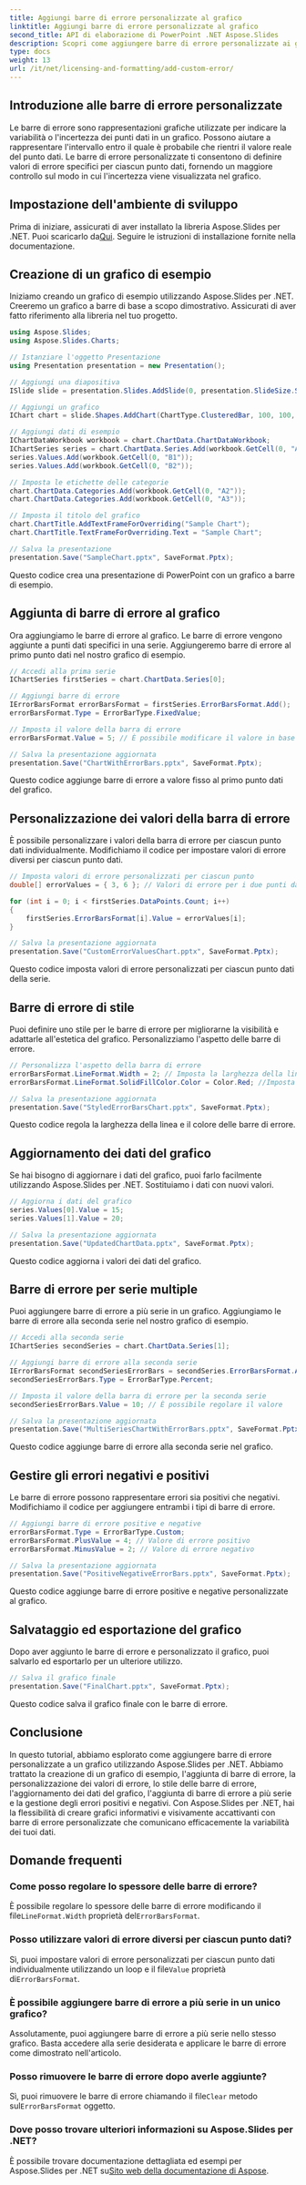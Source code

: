 ```yaml
---
title: Aggiungi barre di errore personalizzate al grafico
linktitle: Aggiungi barre di errore personalizzate al grafico
second_title: API di elaborazione di PowerPoint .NET Aspose.Slides
description: Scopri come aggiungere barre di errore personalizzate ai grafici utilizzando Aspose.Slides per .NET. Crea, stili e personalizza le barre di errore per una visualizzazione accurata dei dati.
type: docs
weight: 13
url: /it/net/licensing-and-formatting/add-custom-error/
---
```


## Introduzione alle barre di errore personalizzate

Le barre di errore sono rappresentazioni grafiche utilizzate per indicare la variabilità o l'incertezza dei punti dati in un grafico. Possono aiutare a rappresentare l'intervallo entro il quale è probabile che rientri il valore reale del punto dati. Le barre di errore personalizzate ti consentono di definire valori di errore specifici per ciascun punto dati, fornendo un maggiore controllo sul modo in cui l'incertezza viene visualizzata nel grafico.

## Impostazione dell'ambiente di sviluppo

 Prima di iniziare, assicurati di aver installato la libreria Aspose.Slides per .NET. Puoi scaricarlo da[Qui](https://releases.aspose.com/slides/net). Seguire le istruzioni di installazione fornite nella documentazione.

## Creazione di un grafico di esempio

Iniziamo creando un grafico di esempio utilizzando Aspose.Slides per .NET. Creeremo un grafico a barre di base a scopo dimostrativo. Assicurati di aver fatto riferimento alla libreria nel tuo progetto.

```csharp
using Aspose.Slides;
using Aspose.Slides.Charts;

// Istanziare l'oggetto Presentazione
using Presentation presentation = new Presentation();

// Aggiungi una diapositiva
ISlide slide = presentation.Slides.AddSlide(0, presentation.SlideSize.Size);

// Aggiungi un grafico
IChart chart = slide.Shapes.AddChart(ChartType.ClusteredBar, 100, 100, 500, 300);

// Aggiungi dati di esempio
IChartDataWorkbook workbook = chart.ChartData.ChartDataWorkbook;
IChartSeries series = chart.ChartData.Series.Add(workbook.GetCell(0, "A1"), chart.Type);
series.Values.Add(workbook.GetCell(0, "B1"));
series.Values.Add(workbook.GetCell(0, "B2"));

// Imposta le etichette delle categorie
chart.ChartData.Categories.Add(workbook.GetCell(0, "A2"));
chart.ChartData.Categories.Add(workbook.GetCell(0, "A3"));

// Imposta il titolo del grafico
chart.ChartTitle.AddTextFrameForOverriding("Sample Chart");
chart.ChartTitle.TextFrameForOverriding.Text = "Sample Chart";

// Salva la presentazione
presentation.Save("SampleChart.pptx", SaveFormat.Pptx);
```

Questo codice crea una presentazione di PowerPoint con un grafico a barre di esempio.

## Aggiunta di barre di errore al grafico

Ora aggiungiamo le barre di errore al grafico. Le barre di errore vengono aggiunte a punti dati specifici in una serie. Aggiungeremo barre di errore al primo punto dati nel nostro grafico di esempio.

```csharp
// Accedi alla prima serie
IChartSeries firstSeries = chart.ChartData.Series[0];

// Aggiungi barre di errore
IErrorBarsFormat errorBarsFormat = firstSeries.ErrorBarsFormat.Add();
errorBarsFormat.Type = ErrorBarType.FixedValue;

// Imposta il valore della barra di errore
errorBarsFormat.Value = 5; // È possibile modificare il valore in base ai dati

// Salva la presentazione aggiornata
presentation.Save("ChartWithErrorBars.pptx", SaveFormat.Pptx);
```

Questo codice aggiunge barre di errore a valore fisso al primo punto dati del grafico.

## Personalizzazione dei valori della barra di errore

È possibile personalizzare i valori della barra di errore per ciascun punto dati individualmente. Modifichiamo il codice per impostare valori di errore diversi per ciascun punto dati.

```csharp
// Imposta valori di errore personalizzati per ciascun punto
double[] errorValues = { 3, 6 }; // Valori di errore per i due punti dati

for (int i = 0; i < firstSeries.DataPoints.Count; i++)
{
    firstSeries.ErrorBarsFormat[i].Value = errorValues[i];
}

// Salva la presentazione aggiornata
presentation.Save("CustomErrorValuesChart.pptx", SaveFormat.Pptx);
```

Questo codice imposta valori di errore personalizzati per ciascun punto dati della serie.

## Barre di errore di stile

Puoi definire uno stile per le barre di errore per migliorarne la visibilità e adattarle all'estetica del grafico. Personalizziamo l'aspetto delle barre di errore.

```csharp
// Personalizza l'aspetto della barra di errore
errorBarsFormat.LineFormat.Width = 2; // Imposta la larghezza della linea
errorBarsFormat.LineFormat.SolidFillColor.Color = Color.Red; //Imposta il colore della linea

// Salva la presentazione aggiornata
presentation.Save("StyledErrorBarsChart.pptx", SaveFormat.Pptx);
```

Questo codice regola la larghezza della linea e il colore delle barre di errore.

## Aggiornamento dei dati del grafico

Se hai bisogno di aggiornare i dati del grafico, puoi farlo facilmente utilizzando Aspose.Slides per .NET. Sostituiamo i dati con nuovi valori.

```csharp
// Aggiorna i dati del grafico
series.Values[0].Value = 15;
series.Values[1].Value = 20;

// Salva la presentazione aggiornata
presentation.Save("UpdatedChartData.pptx", SaveFormat.Pptx);
```

Questo codice aggiorna i valori dei dati del grafico.

## Barre di errore per serie multiple

Puoi aggiungere barre di errore a più serie in un grafico. Aggiungiamo le barre di errore alla seconda serie nel nostro grafico di esempio.

```csharp
// Accedi alla seconda serie
IChartSeries secondSeries = chart.ChartData.Series[1];

// Aggiungi barre di errore alla seconda serie
IErrorBarsFormat secondSeriesErrorBars = secondSeries.ErrorBarsFormat.Add();
secondSeriesErrorBars.Type = ErrorBarType.Percent;

// Imposta il valore della barra di errore per la seconda serie
secondSeriesErrorBars.Value = 10; // È possibile regolare il valore

// Salva la presentazione aggiornata
presentation.Save("MultiSeriesChartWithErrorBars.pptx", SaveFormat.Pptx);
```

Questo codice aggiunge barre di errore alla seconda serie nel grafico.

## Gestire gli errori negativi e positivi

Le barre di errore possono rappresentare errori sia positivi che negativi. Modifichiamo il codice per aggiungere entrambi i tipi di barre di errore.

```csharp
// Aggiungi barre di errore positive e negative
errorBarsFormat.Type = ErrorBarType.Custom;
errorBarsFormat.PlusValue = 4; // Valore di errore positivo
errorBarsFormat.MinusValue = 2; // Valore di errore negativo

// Salva la presentazione aggiornata
presentation.Save("PositiveNegativeErrorBars.pptx", SaveFormat.Pptx);
```

Questo codice aggiunge barre di errore positive e negative personalizzate al grafico.

## Salvataggio ed esportazione del grafico

Dopo aver aggiunto le barre di errore e personalizzato il grafico, puoi salvarlo ed esportarlo per un ulteriore utilizzo.

```csharp
// Salva il grafico finale
presentation.Save("FinalChart.pptx", SaveFormat.Pptx);
```

Questo codice salva il grafico finale con le barre di errore.

## Conclusione

In questo tutorial, abbiamo esplorato come aggiungere barre di errore personalizzate a un grafico utilizzando Aspose.Slides per .NET. Abbiamo trattato la creazione di un grafico di esempio, l'aggiunta di barre di errore, la personalizzazione dei valori di errore, lo stile delle barre di errore, l'aggiornamento dei dati del grafico, l'aggiunta di barre di errore a più serie e la gestione degli errori positivi e negativi. Con Aspose.Slides per .NET, hai la flessibilità di creare grafici informativi e visivamente accattivanti con barre di errore personalizzate che comunicano efficacemente la variabilità dei tuoi dati.

## Domande frequenti

### Come posso regolare lo spessore delle barre di errore?

 È possibile regolare lo spessore delle barre di errore modificando il file`LineFormat.Width` proprietà del`ErrorBarsFormat`.

### Posso utilizzare valori di errore diversi per ciascun punto dati?

Sì, puoi impostare valori di errore personalizzati per ciascun punto dati individualmente utilizzando un loop e il file`Value` proprietà di`ErrorBarsFormat`.

### È possibile aggiungere barre di errore a più serie in un unico grafico?

Assolutamente, puoi aggiungere barre di errore a più serie nello stesso grafico. Basta accedere alla serie desiderata e applicare le barre di errore come dimostrato nell'articolo.

### Posso rimuovere le barre di errore dopo averle aggiunte?

 Sì, puoi rimuovere le barre di errore chiamando il file`Clear` metodo sul`ErrorBarsFormat` oggetto.

### Dove posso trovare ulteriori informazioni su Aspose.Slides per .NET?

 È possibile trovare documentazione dettagliata ed esempi per Aspose.Slides per .NET su[Sito web della documentazione di Aspose](https://reference.aspose.com/slides/net/).